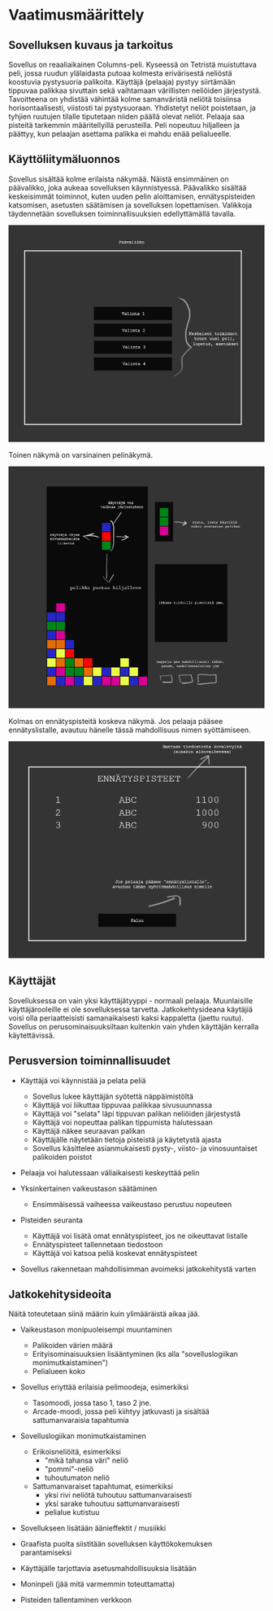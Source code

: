 # Vaatimusmäärittely

## Sovelluksen kuvaus ja tarkoitus

Sovellus on reaaliaikainen Columns-peli. Kyseessä on Tetristä muistuttava peli, jossa ruudun ylälaidasta putoaa kolmesta erivärisestä neliöstä koostuvia pystysuoria palikoita. Käyttäjä (pelaaja) pystyy siirtämään tippuvaa palikkaa sivuttain sekä vaihtamaan värillisten neliöiden järjestystä. Tavoitteena on yhdistää vähintää kolme samanväristä neliötä toisiinsa horisontaalisesti, viistosti tai pystysuoraan. Yhdistetyt neliöt poistetaan, ja tyhjien ruutujen tilalle tiputetaan niiden päällä olevat neliöt. Pelaaja saa pisteitä tarkemmin määritellyillä perusteilla. Peli nopeutuu hiljalleen ja päättyy, kun pelaajan asettama palikka ei mahdu enää pelialueelle.

## Käyttöliitymäluonnos

Sovellus sisältää kolme erilaista näkymää. Näistä ensimmäinen on päävalikko, joka aukeaa sovelluksen käynnistyessä. Päävalikko sisältää keskeisimmät toiminnot, kuten uuden pelin aloittamisen, ennätyspisteiden katsomisen, asetusten säätämisen ja sovelluksen lopettamisen. Valikkoja täydennetään sovelluksen toiminnallisuuksien edellyttämällä tavalla.

![Päävalikko](/dokumentaatio/kuvat/kayttisluonnos_paavalikko.jpg)

Toinen näkymä on varsinainen pelinäkymä. 

![Käyttöliitymäluonnos](/dokumentaatio/kuvat/kayttisluonnos.jpg)

Kolmas on ennätyspisteitä koskeva näkymä. Jos pelaaja pääsee ennätyslistalle, avautuu hänelle tässä mahdollisuus nimen syöttämiseen.

![Pisteet](/dokumentaatio/kuvat/kayttisluonnos_pisteet.jpg)

## Käyttäjät

Sovelluksessa on vain yksi käyttäjätyyppi - normaali pelaaja. Muunlaisille käyttäjärooleille ei ole sovelluksessa tarvetta. Jatkokehtysideana käytäjiä voisi olla periaatteisisti samanaikaisesti kaksi kappaletta (jaettu ruutu). Sovellus on perusominaisuuksiltaan kuitenkin vain yhden käyttäjän kerralla käytettävissä.

## Perusversion toiminnallisuudet

* Käyttäjä voi käynnistää ja pelata peliä
  * Sovellus lukee käyttäjän syötettä näppäimistöltä
  * Käyttäjä voi liikuttaa tippuvaa palikkaa sivusuunnassa
  * Käyttäjä voi "selata" läpi tippuvan palikan neliöiden järjestystä
  * Käyttäjä voi nopeuttaa palikan tippumista halutessaan
  * Käyttäjä näkee seuraavan palikan
  * Käyttäjälle näytetään tietoja pisteistä ja käytetystä ajasta
  * Sovellus käsittelee asianmukaisesti pysty-, viisto- ja vinosuuntaiset palikoiden poistot

* Pelaaja voi halutessaan väliaikaisesti keskeyttää pelin

* Yksinkertainen vaikeustason säätäminen
  * Ensimmäisessä vaiheessa vaikeustaso perustuu nopeuteen
  
* Pisteiden seuranta
  * Käyttäjä voi lisätä omat ennätyspisteet, jos ne oikeuttavat listalle
  * Ennätyspisteet tallennetaan tiedostoon
  * Käyttäjä voi katsoa peliä koskevat ennätyspisteet

* Sovellus rakennetaan mahdollisimman avoimeksi jatkokehitystä varten

## Jatkokehitysideoita

Näitä toteutetaan siinä määrin kuin ylimääräistä aikaa jää.

* Vaikeustason monipuoleisempi muuntaminen
  * Palikoiden värien määrä
  * Erityisominaisuuksien lisääntyminen (ks alla "sovelluslogiikan monimutkaistaminen")
  * Pelialueen koko

* Sovellus eriyttää erilaisia pelimoodeja, esimerkiksi
  * Tasomoodi, jossa taso 1, taso 2 jne.
  * Arcade-moodi, jossa peli kiihtyy jatkuvasti ja sisältää sattumanvaraisia tapahtumia

* Sovelluslogiikan monimutkaistaminen
  * Erikoisneliöitä, esimerkiksi
    * "mikä tahansa väri" neliö
    * "pommi"-neliö
    * tuhoutumaton neliö
  * Sattumanvaraiset tapahtumat, esimerkiksi
    * yksi rivi neliötä tuhoutuu sattumanvaraisesti
    * yksi sarake tuhoutuu sattumanvaraisesti
    * pelialue kutistuu

* Sovellukseen lisätään äänieffektit / musiikki

* Graafista puolta siistitään sovelluksen käyttökokemuksen parantamiseksi

* Käyttäjälle tarjottavia asetusmahdollisuuksia lisätään

* Moninpeli (jää mitä varmemmin toteuttamatta)

* Pisteiden tallentaminen verkkoon


